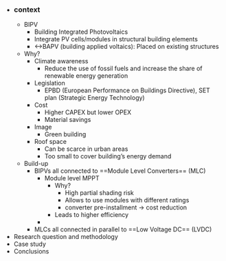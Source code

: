 - ### context
	- BIPV
		- Building Integrated Photovoltaics
		- Integrate PV cells/modules in structural building elements
		- <->BAPV (building applied voltaics): Placed on existing structures
	- Why?
		- Climate awareness
			- Reduce the use of fossil fuels and increase the share of renewable energy generation
		- Legislation
			- EPBD (European
			  Performance on Buildings Directive), SET plan (Strategic Energy Technology)
		- Cost
			- Higher CAPEX but lower OPEX
			- Material savings
		- Image
			- Green building
		- Roof space
			- Can be scarce in urban areas
			- Too small to cover building’s energy demand
	- Build-up
		- BIPVs all connected to ==Module Level Converters== (MLC)
			- Module level MPPT
				- Why?
					- High partial shading risk
					- Allows to use modules with different ratings
					- converter pre-installment -> cost reduction
				- Leads to higher efficiency
			-
		- MLCs all connected in parallel to ==Low Voltage DC== (LVDC)
- Research question and methodology
- Case study
- Conclusions
